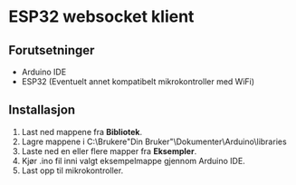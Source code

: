 # ESP32 websocket klient
## Forutsetninger
* Arduino IDE
* ESP32 (Eventuelt annet kompatibelt mikrokontroller med WiFi)

## Installasjon
1. Last ned mappene fra **Bibliotek**.
2. Lagre mappene i C:\Brukere\"Din Bruker"\Dokumenter\Arduino\libraries
3. Laste ned en eller flere mapper fra **Eksempler**.
4. Kjør .ino fil inni valgt eksempelmappe gjennom Arduino IDE.
5. Last opp til mikrokontroller.